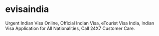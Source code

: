 # evisaindia
Urgent Indian Visa Online, Official Indian Visa, eTourist Visa India, Indian Visa Application for All Nationalities, Call 24X7 Customer Care.
